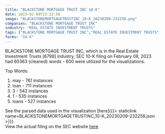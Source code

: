 ```yaml
---
title: "BLACKSTONE MORTGAGE TRUST INC 10-K"
date: 2023-02-09T23:22:58
image: "BLACKSTONEMORTGAGETRUSTINC_10-K_20230209-232258.png"
companies: "BLACKSTONE MORTGAGE TRUST INC"
industry: "REAL ESTATE INVESTMENT TRUSTS"
tags: ["BLACKSTONE MORTGAGE TRUST INC","REAL ESTATE INVESTMENT TRUSTS","02-08-2023","10-K"]
forms: "10-K"
---
```

BLACKSTONE MORTGAGE TRUST INC, which is in the Real Estate Investment Trusts [6798] industry, SEC 10-K filing on February 08, 2023 had 60363 (cleaned) words - 600 were utilized for the visualizations.

Top Words:
1. may - 761 instances
2. loan - 711 instances
3. 3 - 542 instances
4. 1 - 535 instances
5. loans - 527 instances


See the parsed data used in the visualization [here]({{< staticlink name=BLACKSTONEMORTGAGETRUSTINC_10-K_20230209-232258.json >}}).  
View the actual filing on the SEC website [here](https://www.sec.gov/Archives/edgar/data/1061630/0001061630-23-000010.txt)